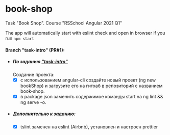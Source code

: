 # book-shop
Task "Book Shop". Course "RSSchool Angular 2021 Q1"

The app will automatically start with eslint check and open in browser if you run `npm start`

#### Branch "task-intro" (PR#1):
  - ##### По заданию ["task-intro"](https://github.com/rolling-scopes-school/tasks/blob/master/tasks/angular-new/angular-intro.md)
    Создание проекта:
    - [x] с использованием angular-cli создайте новый проект (ng new bookShop) и загрузите его на гитхаб в репозиторий с названием book-shop.
    - [x] в package.json заменить содержимое команды start на ng lint && ng serve -o.
  - ##### Дополнительно к заданию:
    - [x] tslint заменен на eslint (Airbnb), установлен и настроен prettier
 